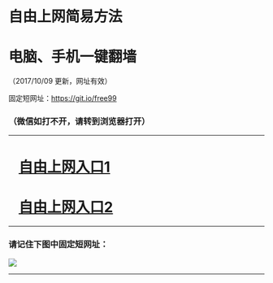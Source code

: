 ﻿# 自由上网简易方法

# 电脑、手机一键翻墙

（2017/10/09 更新，网址有效）

固定短网址：https://git.io/free99

### （微信如打不开，请转到浏览器打开）


***





# &nbsp;&nbsp; <a href="http://ft2038620531.fwq-tz-1001.info/fwqtz01.html?t=100900119919 " target="_blank">自由上网入口1</a>
# &nbsp;&nbsp; <a href="http://ft2276327567.fwq-tz-1002.info/fwqtz02.html?t=100900121317 " target="_blank">自由上网入口2</a>
***

### 请记住下图中固定短网址：

<img src="https://s3-us-west-2.amazonaws.com/fwq-1001/yjfq-20170905okok.png" /> 


***

